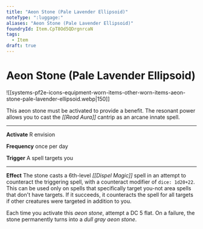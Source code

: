 ```yaml
---
title: "Aeon Stone (Pale Lavender Ellipsoid)"
noteType: ":luggage:"
aliases: "Aeon Stone (Pale Lavender Ellipsoid)"
foundryId: Item.CpT8Od5QDrgnrcaN
tags:
  - Item
draft: true
---
```


# Aeon Stone (Pale Lavender Ellipsoid)
![[systems-pf2e-icons-equipment-worn-items-other-worn-items-aeon-stone-pale-lavender-ellipsoid.webp|150]]

This aeon stone must be activated to provide a benefit. The resonant power allows you to cast the _[[Read Aura]]_ cantrip as an arcane innate spell.

* * *

**Activate** R envision

**Frequency** once per day

**Trigger** A spell targets you

* * *

**Effect** The stone casts a 6th-level _[[Dispel Magic]]_ spell in an attempt to counteract the triggering spell, with a counteract modifier of `dice: 1d20+22`. This can be used only on spells that specifically target you-not area spells that don't have targets. If it succeeds, it counteracts the spell for all targets if other creatures were targeted in addition to you.

Each time you activate this _aeon stone_, attempt a DC 5 flat. On a failure, the stone permanently turns into a _dull gray aeon stone_.
